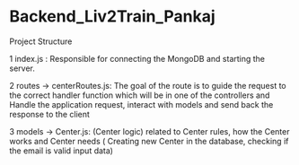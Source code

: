 # Backend_Liv2Train_Pankaj

Project Structure

1 index.js : Responsible for connecting the MongoDB and starting the server.

2 routes -> centerRoutes.js: The goal of the route is to guide the request to the correct handler function which will be in one of the controllers and Handle the application request, interact with models and send back the response to the client

3 models -> Center.js: (Center logic) related to Center rules, how the Center works and Center needs ( Creating new Center in the database, checking if the email  is valid input data)
